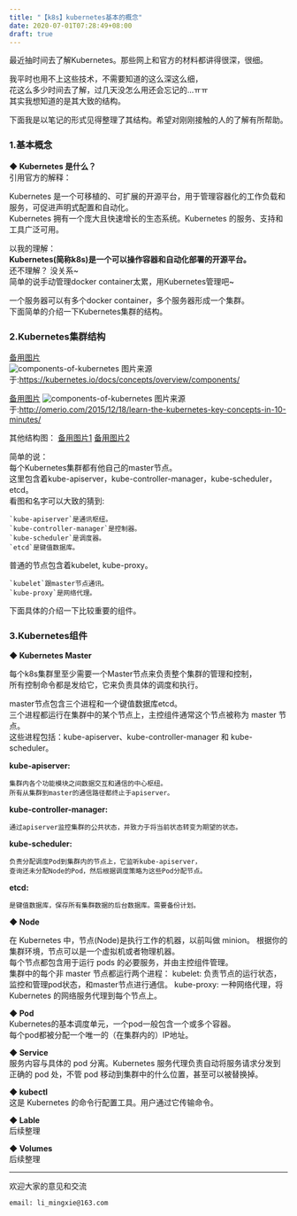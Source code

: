 ```yaml
---
title: "【k8s】kubernetes基本的概念"
date: 2020-07-01T07:28:49+08:00
draft: true
---
```


最近抽时间去了解Kubernetes。那些网上和官方的材料都讲得很深，很细。  

我平时也用不上这些技术，不需要知道的这么深这么细，  
花这么多少时间去了解，过几天没怎么用还会忘记的...ㅠㅠ  
其实我想知道的是其大致的结构。  

下面我是以笔记的形式见得整理了其结构。希望对刚刚接触的人的了解有所帮助。  

### **1.基本概念**

**◆ Kubernetes 是什么？**  
引用官方的解释：  

>
Kubernetes 是一个可移植的、可扩展的开源平台，用于管理容器化的工作负载和服务，可促进声明式配置和自动化。  
Kubernetes 拥有一个庞大且快速增长的生态系统。Kubernetes 的服务、支持和工具广泛可用。  

以我的理解：  
**Kubernetes(简称k8s)是一个可以操作容器和自动化部署的开源平台。**  
还不理解？ 没关系~  
简单的说手动管理docker container太累，用Kubernetes管理吧~

一个服务器可以有多个docker container，多个服务器形成一个集群。  
下面简单的介绍一下Kubernetes集群的结构。

### **2.Kubernetes集群结构**

[备用图片](https://limingxie.github.io/images/k8s/components-of-kubernetes.png)  
![components-of-kubernetes](https://mingxie-blog.oss-cn-beijing.aliyuncs.com/image/k8s/components-of-kubernetes.png)
图片来源于:https://kubernetes.io/docs/concepts/overview/components/

[备用图片](https://limingxie.github.io/images/k8s/kubernetes_cluster.png) 
![components-of-kubernetes](https://mingxie-blog.oss-cn-beijing.aliyuncs.com/image/k8s/kubernetes_cluster.png)
图片来源于:http://omerio.com/2015/12/18/learn-the-kubernetes-key-concepts-in-10-minutes/

其他结构图：
[备用图片1](https://limingxie.github.io/images/k8s/kube-architecture.png) 
[备用图片2](https://limingxie.github.io/images/k8s/Kubernetes.png)


简单的说：  
每个Kubernetes集群都有他自己的master节点。  
这里包含着kube-apiserver，kube-controller-manager，kube-scheduler，etcd。  
看图和名字可以大致的猜到: 

    `kube-apiserver`是通讯枢纽。  
    `kube-controller-manager`是控制器。  
    `kube-scheduler`是调度器。  
    `etcd`是键值数据库。  

普通的节点包含着kubelet, kube-proxy。  

    `kubelet`跟master节点通讯。  
    `kube-proxy`是网络代理。

下面具体的介绍一下比较重要的组件。

### **3.Kubernetes组件**

**◆ Kubernetes Master**  

每个k8s集群里至少需要一个Master节点来负责整个集群的管理和控制，  
所有控制命令都是发给它，它来负责具体的调度和执行。

master节点包含三个进程和一个键值数据库etcd。  
三个进程都运行在集群中的某个节点上，主控组件通常这个节点被称为 master 节点。  
这些进程包括：kube-apiserver、kube-controller-manager 和 kube-scheduler。  

**kube-apiserver:**  

    集群内各个功能模块之间数据交互和通信的中心枢纽。  
    所有从集群到master的通信路径都终止于apiserver。  

**kube-controller-manager:**  

    通过apiserver监控集群的公共状态，并致力于将当前状态转变为期望的状态。  

**kube-scheduler:**  

    负责分配调度Pod到集群内的节点上，它监听kube-apiserver，
    查询还未分配Node的Pod，然后根据调度策略为这些Pod分配节点。

**etcd:**  

    是键值数据库，保存所有集群数据的后台数据库。需要备份计划。  

**◆ Node**  

在 Kubernetes 中，节点(Node)是执行工作的机器，以前叫做 minion。 
根据你的集群环境，节点可以是一个虚拟机或者物理机器。  
每个节点都包含用于运行 pods 的必要服务，并由主控组件管理。  
集群中的每个非 master 节点都运行两个进程：
kubelet: 负责节点的运行状态，监控和管理pod状态，和master节点进行通信。
kube-proxy: 一种网络代理，将 Kubernetes 的网络服务代理到每个节点上。

**◆ Pod**   
Kubernetes的基本调度单元，一个pod一般包含一个或多个容器。  
每个pod都被分配一个唯一的（在集群内的）IP地址。  

**◆ Service**   
服务内容与具体的 pod 分离。Kubernetes 服务代理负责自动将服务请求分发到正确的 pod 处，不管 pod 移动到集群中的什么位置，甚至可以被替换掉。

**◆ kubectl**  
这是 Kubernetes 的命令行配置工具。用户通过它传输命令。

**◆ Lable**   
后续整理

**◆ Volumes**  
后续整理


----------------------------------------------
欢迎大家的意见和交流

`email: li_mingxie@163.com`